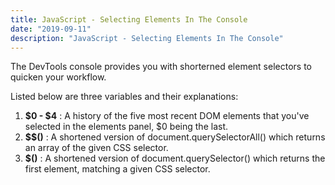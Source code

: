 ```yaml
---
title: JavaScript - Selecting Elements In The Console
date: "2019-09-11"
description: "JavaScript - Selecting Elements In The Console"
---
```


The DevTools console provides you with shorterned element selectors to quicken your workflow.

Listed below are three variables and their explanations:

1. **$0 - $4** : A history of the five most recent DOM elements that you've selected in the elements panel, $0 being the last.
2. **$$()** : A shortened version of document.querySelectorAll() which returns an array of the given CSS selector.
3. **$()** : A shortened version of document.querySelector() which returns the first element, matching a given CSS selector. 

